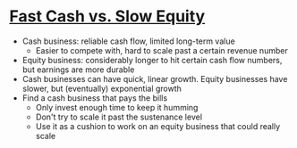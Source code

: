 # [Fast Cash vs. Slow Equity](https://blog.nateliason.com/p/fast-cash-slow-equity)

* Cash business: reliable cash flow, limited long-term value
  * Easier to compete with, hard to scale past a certain revenue number
* Equity business: considerably longer to hit certain cash flow numbers, but earnings are more durable
* Cash businesses can have quick, linear growth. Equity businesses have slower, but (eventually) exponential growth
* Find a cash business that pays the bills
  * Only invest enough time to keep it humming
  * Don't try to scale it past the sustenance level
  * Use it as a cushion to work on an equity business that could really scale

